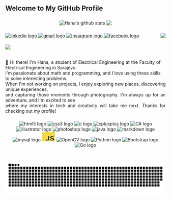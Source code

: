 <h2 align="left">Welcome to My GitHub Profile</h2>

###

<div align="center">
  <img align="center" src="https://github-readme-stats.vercel.app/api?username=mahmutovichana&show_icons=true&theme=cobalt&hide_border=true" height="150" alt="Hana's github stats" />
  <img align="center" src="https://github-readme-stats.vercel.app/api/top-langs/?username=mahmutovichana&layout=compact&theme=cobalt&hide_border=true" height="150"/>
</div>

###
<div align="right">
<img align="right" height="150" src="https://raw.githubusercontent.com/snipe/animated-gifs/master/welcome-friendly/sit-with-me.gif"  />
</div>

<div align="left" display="inline-block">
  <a href="https://www.linkedin.com/in/hana-mahmutovi%C4%87-a1a08a218/" target="_blank">
    <img src="https://raw.githubusercontent.com/maurodesouza/profile-readme-generator/master/src/assets/icons/social/linkedin/default.svg" width="52" height="40" alt="linkedin logo"  />
  </a>
  <a href="mailto:hmahmutovi3@etf.unsa.ba?subject=My%20subject&body=My%20email%20body" target="_blank">
    <img src="https://raw.githubusercontent.com/maurodesouza/profile-readme-generator/master/src/assets/icons/social/gmail/default.svg" width="52" height="40" alt="gmail logo"  />
  </a>
  <a href="https://www.instagram.com/hanamahmutovic/" target="_blank">
    <img src="https://raw.githubusercontent.com/maurodesouza/profile-readme-generator/master/src/assets/icons/social/instagram/default.svg" width="52" height="40" alt="instagram logo"  />
  </a>
  <a href="https://www.facebook.com/hana.mahmut/" target="_blank">
    <img src="https://raw.githubusercontent.com/maurodesouza/profile-readme-generator/master/src/assets/icons/social/facebook/default.svg" width="52" height="40" alt="facebook logo"  />
  </a>
  <br></br>  
<img align="center" src="https://komarev.com/ghpvc/?username=mahmutovichana-github-username&color=ff0099">
  <br><br/>
<p align="justify">👋 Hi there! I'm Hana, a student of Electrical Engineering at the Faculty of Electrical Engineering in Sarajevo. 
  <br>
  I'm passionate about math and programming, and I love using these skills to solve interesting problems. 
  <br>
  When I'm not working on projects, I enjoy exploring new places, discovering unique experiences, 
  <br>
  and capturing those moments through photography. I'm always up for an adventure, and I'm excited to see
  <br> where my interests in tech and creativity will take me next. Thanks for checking out my profile!</p>
  </div>


###

<div align="center">
  <img src="https://cdn.jsdelivr.net/gh/devicons/devicon/icons/html5/html5-original.svg" height="30" width="42" alt="html5 logo"  />
  <img src="https://cdn.jsdelivr.net/gh/devicons/devicon/icons/css3/css3-original.svg" height="30" width="42" alt="css3 logo"  />
  <img src="https://cdn.jsdelivr.net/gh/devicons/devicon/icons/c/c-original.svg" height="30" width="42" alt="c logo"  />
  <img src="https://cdn.jsdelivr.net/gh/devicons/devicon/icons/cplusplus/cplusplus-original.svg" height="30" width="42" alt="cplusplus logo"  />
  <img src="https://cdn.jsdelivr.net/gh/devicons/devicon/icons/csharp/csharp-original.svg" height="30" width="42" alt="C# logo" />
  <img src="https://cdn.jsdelivr.net/gh/devicons/devicon/icons/illustrator/illustrator-plain.svg" height="30" width="42" alt="illustrator logo"  />
  <img src="https://cdn.jsdelivr.net/gh/devicons/devicon/icons/photoshop/photoshop-plain.svg" height="30" width="42" alt="photoshop logo"  />
  <img src="https://cdn.jsdelivr.net/gh/devicons/devicon/icons/java/java-original.svg" height="30" width="42" alt="java logo"  />
  <img src="https://cdn.jsdelivr.net/gh/devicons/devicon/icons/markdown/markdown-original.svg" height="30" width="42" alt="markdown logo"  />
  <img src="https://cdn.jsdelivr.net/gh/devicons/devicon/icons/mysql/mysql-original.svg" height="30" width="42" alt="mysql logo"  />
  <img src="https://github.com/devicons/devicon/blob/v2.15.1/icons/javascript/javascript-original.svg" height="30" width="42" alt="javascript logo"/>
  <img src="https://cdn.jsdelivr.net/gh/devicons/devicon/icons/opencv/opencv-original.svg" height="30" width="42" alt="OpenCV logo" />
  <img src="https://cdn.jsdelivr.net/gh/devicons/devicon/icons/python/python-original.svg" height="30" width="42" alt="Python logo" />
  <img src="https://cdn.jsdelivr.net/gh/devicons/devicon/icons/bootstrap/bootstrap-plain.svg" height="30" width="42" alt="Bootstrap logo" />
  <img src="https://cdn.jsdelivr.net/gh/devicons/devicon/icons/go/go-original.svg" height="30" width="42" alt="Go logo" />
</div>

###

<br clear="both">

<img align="center" src="https://github.com/mahmutovichana/mahmutovichana/blob/output/github-contribution-grid-snake.svg" alt="Snake animation" />

###
